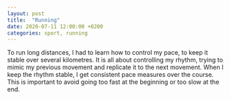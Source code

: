 ```yaml
---
layout: post
title:  "Running"
date: 2020-07-11 12:00:00 +0200
categories: sport, running
---
```


To run long distances, I had to learn how to control my pace, to keep it stable over several kilometres. It is all about controlling my rhythm, trying to mimic my previous movement and replicate it to the next movement. When I keep the rhythm stable, I get consistent pace measures over the course. This is important to avoid going too fast at the beginning or too slow at the end.
